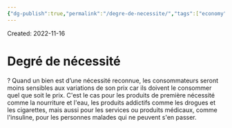 ```yaml
---
{"dg-publish":true,"permalink":"/degre-de-necessite/","tags":["economy","gardenEntry","gardenEntry","gardenEntry","gardenEntry","gardenEntry","gardenEntry","gardenEntry","gardenEntry","gardenEntry"]}
---
```


Created: 2022-11-16

# Degré de nécessité
?
Quand un bien est d’une nécessité reconnue, les consommateurs seront moins sensibles aux variations de son prix car ils doivent le consommer quel que soit le prix. C'est le cas pour les produits de première nécessité comme la nourriture et l'eau, les produits addictifs comme les drogues et les cigarettes, mais aussi pour les services ou produits médicaux, comme l'insuline, pour les personnes malades qui ne peuvent s'en passer.
<!--SR:!2024-01-24,246,230-->